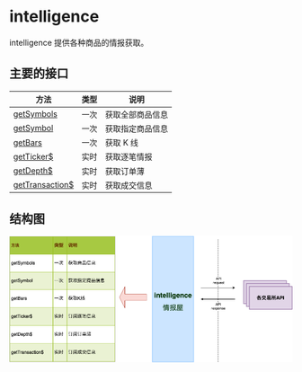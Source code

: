 # intelligence

intelligence 提供各种商品的情报获取。

## 主要的接口

| 方法                                                                                                    | 类型 | 说明             |
| ------------------------------------------------------------------------------------------------------- | ---- | ---------------- |
| [getSymbols](https://drip-trader.github.io/dripjs-docs/classes/intelligence.html#getsymbols)            | 一次 | 获取全部商品信息 |
| [getSymbol](https://drip-trader.github.io/dripjs-docs/classes/intelligence.html#getsymbol)              | 一次 | 获取指定商品信息 |
| [getBars](https://drip-trader.github.io/dripjs-docs/classes/intelligence.html#getbars)                  | 一次 | 获取 K 线        |
| [getTicker\$](https://drip-trader.github.io/dripjs-docs/classes/intelligence.html#getticker_)           | 实时 | 获取逐笔情报     |
| [getDepth\$](https://drip-trader.github.io/dripjs-docs/classes/intelligence.html#getdepth_)             | 实时 | 获取订单薄       |
| [getTransaction\$](https://drip-trader.github.io/dripjs-docs/classes/intelligence.html#gettransaction_) | 实时 | 获取成交信息     |

## 结构图

<p align="center"><img src="../../assets/image/intelligence_diagram.png"></p>
